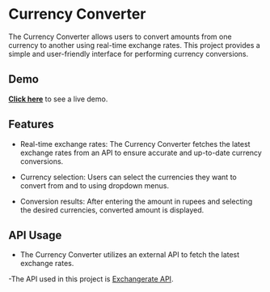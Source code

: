 # Currency Converter



The Currency Converter allows users to convert amounts from one currency to another using real-time exchange rates. This project provides a simple and user-friendly interface for performing currency conversions.


## Demo

[**Click here**](https://athxrva07.github.io/Currency-Converter/) to see a live demo.


## Features

- Real-time exchange rates: The Currency Converter fetches the latest exchange rates from an API to ensure accurate and up-to-date currency conversions.

- Currency selection: Users can select the currencies they want to convert from and to using dropdown menus.

- Conversion results: After entering the amount in rupees and selecting the desired currencies, converted amount is displayed.


## API Usage

- The Currency Converter utilizes an external API to fetch the latest exchange rates.
  
-The API used in this project is [Exchangerate API](https://www.exchangerate-api.com/).
